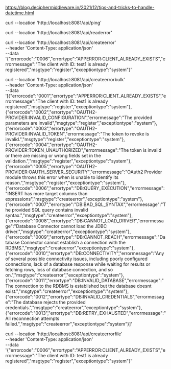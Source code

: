 https://blog.deciphermiddleware.in/2021/12/tips-and-tricks-to-handle-datetime.html

curl --location 'http://localhost:8081/api/ping'

curl --location 'http://localhost:8081/api/readerror'

curl --location 'http://localhost:8081/api/createerror' \
--header 'Content-Type: application/json' \
--data '{"errorcode":"0006","errortype":"APPERROR:CLIENT_ALREADY_EXISTS","errormessage":"The client with ID: test1 is already registered","msgtype":"register","exceptiontype":"system"}'

curl --location 'http://localhost:8081/api/createerrorbulk' \
--header 'Content-Type: application/json' \
--data '[{"errorcode":"0001","errortype":"APPERROR:CLIENT_ALREADY_EXISTS","errormessage":"The client with ID: test1 is already registered","msgtype":"register","exceptiontype":"system"},{"errorcode":"0002","errortype":"OAUTH2-PROVIDER:INVALID_CONFIGURATION","errormessage":"The provided parameters are invalid","msgtype":"register","exceptiontype":"system"},{"errorcode":"0003","errortype":"OAUTH2-PROVIDER:INVALID_TOKEN","errormessage":"The token to revoke is invalid.","msgtype":"register","exceptiontype":"system"},{"errorcode":"0004","errortype":"OAUTH2-PROVIDER:TOKEN_UNAUTHORIZED","errormessage":"The token is invalid or there are missing or wrong fields set in the validation.","msgtype":"register","exceptiontype":"system"},{"errorcode":"0005","errortype":"OAUTH2-PROVIDER:OAUTH_SERVER_SECURITY","errormessage":"OAuth2 Provider module throws this error when is unable to identify its reason.","msgtype":"register","exceptiontype":"system"},{"errorcode":"0006","errortype":"DB:QUERY_EXECUTION","errormessage":"INSERT has more target columns than expressions","msgtype":"createerror","exceptiontype":"system"},{"errorcode":"0007","errortype":"DB:BAD_SQL_SYNTAX","errormessage":"The provided SQL query contains invalid syntax.","msgtype":"createerror","exceptiontype":"system"},{"errorcode":"0008","errortype":"DB:CANNOT_LOAD_DRIVER","errormessage":"Database Connector cannot load the JDBC driver.","msgtype":"createerror","exceptiontype":"system"},{"errorcode":"0009","errortype":"DB:CANNOT_REACH","errormessage":"Database Connector cannot establish a connection with the RDBMS.","msgtype":"createerror","exceptiontype":"system"},{"errorcode":"0010","errortype":"DB:CONNECTIVITY","errormessage":"Any of several possible connectivity issues, including poorly configured connections, lack of a database response while waiting for results or fetching rows, loss of database connection, and so on.","msgtype":"createerror","exceptiontype":"system"},{"errorcode":"0011","errortype":"DB:INVALID_DATABASE","errormessage":"The connection to the RDBMS is established but the database doesnt exist.","msgtype":"createerror","exceptiontype":"system"},{"errorcode":"0012","errortype":"DB:INVALID_CREDENTIALS","errormessage":"The database rejects the provided credentials.","msgtype":"createerror","exceptiontype":"system"},{"errorcode":"0013","errortype":"DB:RETRY_EXHAUSTED","errormessage":"All reconnection attempts failed.","msgtype":"createerror","exceptiontype":"system"}]'

curl --location 'http://localhost:8081/api/createerrorfile' \
--header 'Content-Type: application/json' \
--data '{"errorcode":"0006","errortype":"APPERROR:CLIENT_ALREADY_EXISTS","errormessage":"The client with ID: test1 is already registered","msgtype":"register","exceptiontype":"system"}'